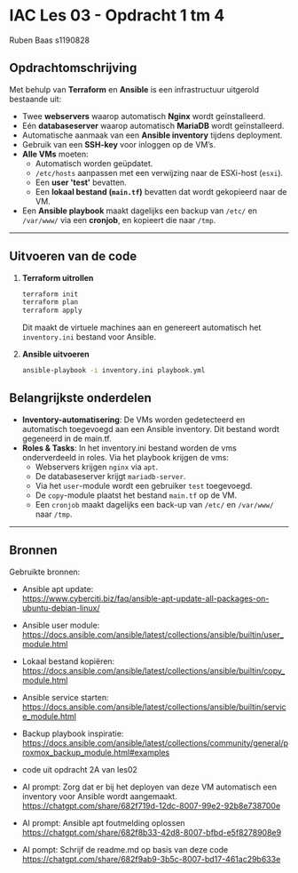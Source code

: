 # IAC Les 03 - Opdracht 1 tm 4
Ruben Baas s1190828

## Opdrachtomschrijving

Met behulp van **Terraform** en **Ansible** is een infrastructuur uitgerold bestaande uit:
- Twee **webservers** waarop automatisch **Nginx** wordt geïnstalleerd.
- Eén **databaseserver** waarop automatisch **MariaDB** wordt geïnstalleerd.
- Automatische aanmaak van een **Ansible inventory** tijdens deployment.
- Gebruik van een **SSH-key** voor inloggen op de VM’s.
- **Alle VMs** moeten:
  - Automatisch worden geüpdatet.
  - `/etc/hosts` aanpassen met een verwijzing naar de ESXi-host (`esxi`).
  - Een **user 'test'** bevatten.
  - Een **lokaal bestand (`main.tf`)** bevatten dat wordt gekopieerd naar de VM.
- Een **Ansible playbook** maakt dagelijks een backup van `/etc/` en `/var/www/` via een **cronjob**, en kopieert die naar `/tmp`.

---
## Uitvoeren van de code

1. **Terraform uitrollen**
   ```bash
   terraform init
   terraform plan
   terraform apply
   ```
   Dit maakt de virtuele machines aan en genereert automatisch het `inventory.ini` bestand voor Ansible.

2. **Ansible uitvoeren**
   ```bash
   ansible-playbook -i inventory.ini playbook.yml
   ```

## Belangrijkste onderdelen

- **Inventory-automatisering**: De VMs worden gedetecteerd en automatisch toegevoegd aan een Ansible inventory. Dit bestand wordt gegeneerd in de main.tf.
- **Roles & Tasks**:
In het inventory.ini bestand worden de vms onderverdeeld in roles. Via het playbook krijgen de vms:
  - Webservers krijgen `nginx` via `apt`.
  - De databaseserver krijgt `mariadb-server`.
  - Via het `user`-module wordt een gebruiker `test` toegevoegd.
  - De `copy`-module plaatst het bestand `main.tf` op de VM.
  - Een `cronjob` maakt dagelijks een back-up van `/etc/` en `/var/www/` naar `/tmp`.

---

## Bronnen

Gebruikte bronnen:

- Ansible apt update:  
  https://www.cyberciti.biz/faq/ansible-apt-update-all-packages-on-ubuntu-debian-linux/
- Ansible user module:  
  https://docs.ansible.com/ansible/latest/collections/ansible/builtin/user_module.html
- Lokaal bestand kopiëren:  
  https://docs.ansible.com/ansible/latest/collections/ansible/builtin/copy_module.html
- Ansible service starten:  
  https://docs.ansible.com/ansible/latest/collections/ansible/builtin/service_module.html
- Backup playbook inspiratie:  
  https://docs.ansible.com/ansible/latest/collections/community/general/proxmox_backup_module.html#examples
- code uit opdracht 2A van les02

- AI prompt: Zorg dat er bij het deployen van deze VM automatisch een inventory voor Ansible wordt aangemaakt.
https://chatgpt.com/share/682f719d-12dc-8007-99e2-92b8e738700e
- AI prompt: Ansible apt foutmelding oplossen
https://chatgpt.com/share/682f8b33-42d8-8007-bfbd-e5f8278908e9
- AI pompt: Schrijf de readme.md op basis van deze code
https://chatgpt.com/share/682f9ab9-3b5c-8007-bd17-461ac29b633e